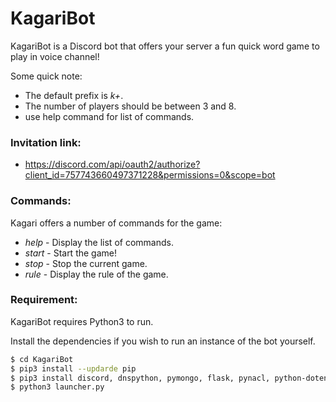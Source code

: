 # KagariBot

KagariBot is a Discord bot that offers your server a fun quick word game to play in voice channel!

Some quick note:
  - The default prefix is *k+*.
  - The number of players should be between 3 and 8.
  - use help command for list of commands.

### Invitation link:
  - https://discord.com/api/oauth2/authorize?client_id=757743660497371228&permissions=0&scope=bot


### Commands:
Kagari offers a number of commands for the game:

* *help* - Display the list of commands.
* *start* - Start the game!
* *stop* - Stop the current game.
* *rule* - Display the rule of the game.

### Requirement:

KagariBot requires Python3 to run.

Install the dependencies if you wish to run an instance of the bot yourself.

```sh
$ cd KagariBot
$ pip3 install --updarde pip
$ pip3 install discord, dnspython, pymongo, flask, pynacl, python-dotenv
$ python3 launcher.py
```

